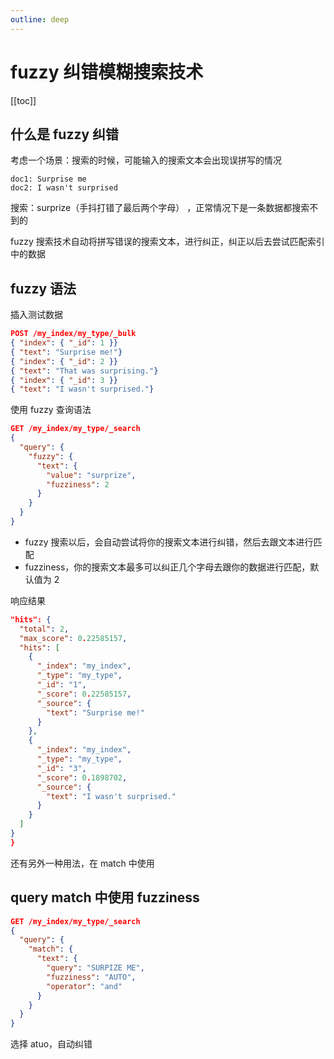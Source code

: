 ```yaml
---
outline: deep
---
```


# fuzzy 纠错模糊搜索技术

[[toc]]

## 什么是 fuzzy 纠错

考虑一个场景：搜索的时候，可能输入的搜索文本会出现误拼写的情况

```
doc1: Surprise me
doc2: I wasn't surprised
```

搜索：surprize（手抖打错了最后两个字母） ，正常情况下是一条数据都搜索不到的

fuzzy 搜索技术自动将拼写错误的搜索文本，进行纠正，纠正以后去尝试匹配索引中的数据

## fuzzy 语法

插入测试数据

```json
POST /my_index/my_type/_bulk
{ "index": { "_id": 1 }}
{ "text": "Surprise me!"}
{ "index": { "_id": 2 }}
{ "text": "That was surprising."}
{ "index": { "_id": 3 }}
{ "text": "I wasn't surprised."}
```

使用 fuzzy 查询语法

```json
GET /my_index/my_type/_search
{
  "query": {
    "fuzzy": {
      "text": {
        "value": "surprize",
        "fuzziness": 2
      }
    }
  }
}
```

- fuzzy 搜索以后，会自动尝试将你的搜索文本进行纠错，然后去跟文本进行匹配
- fuzziness，你的搜索文本最多可以纠正几个字母去跟你的数据进行匹配，默认值为 2

响应结果

```json
"hits": {
  "total": 2,
  "max_score": 0.22585157,
  "hits": [
    {
      "_index": "my_index",
      "_type": "my_type",
      "_id": "1",
      "_score": 0.22585157,
      "_source": {
        "text": "Surprise me!"
      }
    },
    {
      "_index": "my_index",
      "_type": "my_type",
      "_id": "3",
      "_score": 0.1898702,
      "_source": {
        "text": "I wasn't surprised."
      }
    }
  ]
}
}
```

还有另外一种用法，在 match 中使用

## query match 中使用 fuzziness

```json
GET /my_index/my_type/_search
{
  "query": {
    "match": {
      "text": {
        "query": "SURPIZE ME",
        "fuzziness": "AUTO",
        "operator": "and"
      }
    }
  }
}
```

选择 atuo，自动纠错
